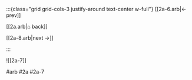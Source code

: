 :::{class="grid grid-cols-3 justify-around text-center w-full"}
[[2a-6.arb|← prev]]

[[2a.arb|⌂ back]]

[[2a-8.arb|next →]]

:::

![[2a-7]]

#arb #2a #2a-7

